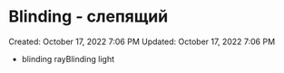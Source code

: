 # Blinding - слепящий

Created: October 17, 2022 7:06 PM
Updated: October 17, 2022 7:06 PM

- blinding rayBlinding light
